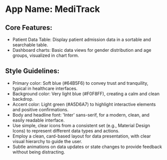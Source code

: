 # **App Name**: MediTrack

## Core Features:

- Patient Data Table: Display patient admission data in a sortable and searchable table.
- Dashboard charts: Basic data views for gender distribution and age groups, visualized in chart form.

## Style Guidelines:

- Primary color: Soft blue (#64B5F6) to convey trust and tranquility, typical in healthcare interfaces.
- Background color: Very light blue (#F0F8FF), creating a calm and clean backdrop.
- Accent color: Light green (#A5D6A7) to highlight interactive elements and positive confirmations.
- Body and headline font: 'Inter' sans-serif, for a modern, clean, and easily readable interface.
- Use simple, clear icons from a consistent set (e.g., Material Design Icons) to represent different data types and actions.
- Employ a clean, card-based layout for data presentation, with clear visual hierarchy to guide the user.
- Subtle animations on data updates or state changes to provide feedback without being distracting.